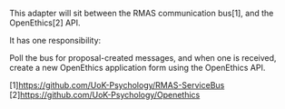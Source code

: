 This adapter will sit between the RMAS communication bus[1], and the OpenEthics[2] API.

It has one responsibility:

Poll the bus for proposal-created messages, and when one is received, create a new
OpenEthics application form using the OpenEthics API.

[1]https://github.com/UoK-Psychology/RMAS-ServiceBus
[2]https://github.com/UoK-Psychology/Openethics
